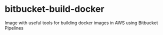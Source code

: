# bitbucket-build-docker
Image with useful tools for building docker images in AWS using Bitbucket Pipelines
